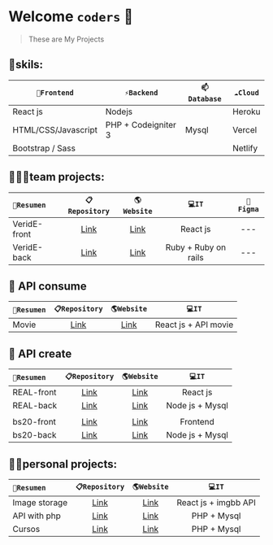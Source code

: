 # Welcome `coders` 👋

> These are My Projects

## 🔭skils:

| `🔭Frontend` | `⚡Backend` | `📫Database` | `☁️Cloud` |
| ------ | ------ | ------ | ------ |
| React js | Nodejs |  | Heroku |
| HTML/CSS/Javascript | PHP + Codeigniter 3 | Mysql | Vercel |
| Bootstrap / Sass |  |  | Netlify |


## 👨‍👦‍👦team projects:
|`🚀Resumen` | `📋Repository` | `🌎Website` | `💻IT` | `🎨Figma` |
| :------ | :------: | :------: | :------: | :------: |
| VeridE-front | [Link](https://github.com/No-Country/C4-30-front "Link") | [Link](https://veride.netlify.app/) | React js | --- |
| VeridE-back | [Link](https://github.com/storres20/c4-30-t-BACK "Link") | [Link](http://country-app-v3.herokuapp.com/) | Ruby + Ruby on rails | --- |


## 🧩 API consume

|`🚀Resumen` | `📋Repository` | `🌎Website` | `💻IT` |
| :------ | :------: | :------: | :------: |
| Movie | [Link](https://github.com/storres20/movies-react "Link") | [Link](https://moviesx7.netlify.app/ "https://moviesx7.netlify.app/") | React js + API movie |


## 🧩 API create

|`🚀Resumen` | `📋Repository` | `🌎Website` | `💻IT` |
| :------ | :------: | :------: | :------: |
| REAL-front | [Link](https://github.com/storres20/REAL-front "Link") | [Link](https://real-front.netlify.app/ "https://real-front.netlify.app/") | React js |
| REAL-back | [Link](https://github.com/storres20/REAL-back "Link") | [Link](https://real-back.herokuapp.com/api/products "https://real-back.herokuapp.com/api/products") | Node js + Mysql |
|  |  |  |  |
| bs20-front | [Link](https://github.com/storres20/bs20-front "Link") | [Link](https://bs20-front.netlify.app/) | Frontend |
| bs20-back | [Link](https://github.com/storres20/bs20-back "Link") | [Link](https://bs20-back.vercel.app/) | Node js + Mysql |


## 👨‍💻personal projects:

|`🚀Resumen` | `📋Repository` | `🌎Website` | `💻IT` |
| :------ | :------: | :------: | :------: |
| Image storage | [Link](https://github.com/storres20/IMGBB-storage "Link") | [Link](https://imgbb-storage.netlify.app/) | React js + imgbb API |
| API with php | [Link](https://github.com/storres20/apiphp3 "Link") | [Link](https://apiphp3.herokuapp.com/) | PHP + Mysql |
| Cursos | [Link](https://github.com/storres20/cursos-front "Link") | [Link](http://cursos-front.herokuapp.com/) | PHP + Mysql |


<!--
**storres20/storres20** is a ✨ _special_ ✨ repository because its `README.md` (this file) appears on your GitHub profile.

Here are some ideas to get you started:

- 🔭 I’m currently working on ...
- 🌱 I’m currently learning ...
- 👯 I’m looking to collaborate on ...
- 🤔 I’m looking for help with ...
- 💬 Ask me about ...
- 📫 How to reach me: ...
- 😄 Pronouns: ...
- ⚡ Fun fact: ...
-->

